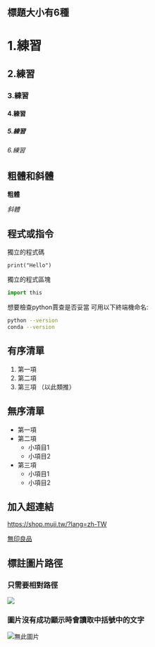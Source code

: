 ## 標題大小有6種

# 1.練習
## 2.練習
### 3.練習
#### 4.練習
##### 5.練習
###### 6.練習

## 粗體和斜體

**粗體**

*斜體*

## 程式或指令
獨立的程式碼

`print("Hello")`

獨立的程式區塊

```python 
import this
```

想要檢查python賈查是否妥當 可用以下終端機命名:
```bash
python --version
conda --version
```

## 有序清單

1. 第一項
2. 第二項
3. 第三項 （以此類推）

## 無序清單

- 第一項
- 第二項
    - 小項目1
    - 小項目2
- 第三項
    - 小項目1
    - 小項目2

## 加入超連結

<https://shop.muji.tw/?lang=zh-TW>

[無印良品](https://shop.muji.tw/?lang=zh-TW)

## 標註圖片路徑

### 只需要相對路徑

![](cff60e2e-6c9c-460b-9535-6ccdc8931691-1682562436-xdtdnknvsf_d.jpg)

### 圖片沒有成功顯示時會讀取中括號中的文字

![無此圖片](/Users/min/Desktop/專案練習/cff60e2e-6c9c-460b-9535-6ccdc8931691-1682562436-xdtdnknvsf_d.jpg)









